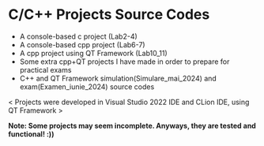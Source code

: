 # C/C++ Projects Source Codes
- A console-based c project (Lab2-4)
- A console-based cpp project (Lab6-7)
- A cpp project using QT Framework (Lab10_11)
- Some extra cpp+QT projects I have made in order to prepare for practical exams
- C++ and QT Framework simulation(Simulare_mai_2024) and exam(Examen_iunie_2024) source codes

 < Projects were developed in Visual Studio 2022 IDE and CLion IDE, using QT Framework >
 
 <b>Note: Some projects may seem incomplete. Anyways, they are tested and functional! :))
